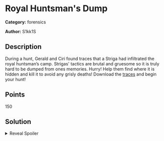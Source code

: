 # Royal Huntsman's Dump
**Category:** forensics

**Author:** S1kk1S

## Description
During a hunt, Gerald and Ciri found traces that a Striga had infiltrated the royal huntsman’s camp. Strigas' tactics are brutal and gruesome so it is truly hard to be dumped from ones memories. Hurry! Help them find where it is hidden and kill it to avoid any grisly deaths!
Download the [traces](https://drive.google.com/open?id=1k-z8onAb4akdJpWV9F_K2EQCW5nCN_sq) and begin your hunt!

## Points
150

## Solution

<details>
 <summary>Reveal Spoiler</summary>

The memory dump contains a cmd process which runs a powershell command that can be extracted with volatility.
```powershell
volatility_2.6_win64_standalone.exe -f ..\..\Desktop\medump\medump.raw imageinfo
volatility_2.6_win64_standalone.exe -f ..\..\Desktop\medump\medump.raw --profile Win7SP1x64 pslist
volatility_2.6_win64_standalone.exe -f ..\..\Desktop\medump\medump.raw --profile Win7SP1x64 memdump -D dump/ -p 180 
volatility_2.6_win64_standalone.exe -f ..\..\Desktop\medump\medump.raw --profile Win7SP1x64 memdump -D dump/ -p 1128

```bash
strings -e l ./108.dmp | grep wget # Gets the file for the flag
strings -e l ./1128.dmp | grep rundll32 # Founds the name of the file "update.dll"

```

```
All you have to do to get the flag is visit the website 

```
http://192.168.125.250:5000/32c1eb3a605f4006370eb2028f44389552e3507f/Th3W1tchER/Str1Ga 
```
</details>

